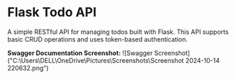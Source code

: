 
# Flask Todo API

A simple RESTful API for managing todos built with Flask. This API supports basic CRUD operations and uses token-based authentication.



**Swagger Documentation Screenshot:**
![Swagger Screenshot]("C:\Users\DELL\OneDrive\Pictures\Screenshots\Screenshot 2024-10-14 220632.png")

